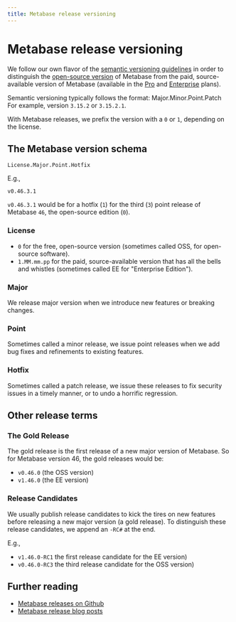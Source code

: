 ```yaml
---
title: Metabase release versioning
---
```


# Metabase release versioning

We follow our own flavor of the [semantic versioning guidelines](https://semver.org/) in order to distinguish the [open-source version](https://www.metabase.com/product/starter) of Metabase from the paid, source-available version of Metabase (available in the [Pro](https://www.metabase.com/product/pro) and [Enterprise](https://www.metabase.com/product/enterprise) plans).

Semantic versioning typically follows the format: Major.Minor.Point.Patch For example, version `3.15.2` or `3.15.2.1`.

With Metabase releases, we prefix the version with a `0` or `1`, depending on the license.

## The Metabase version schema

```
License.Major.Point.Hotfix
```

E.g.,

```
v0.46.3.1
```

`v0.46.3.1` would be for a hotfix (`1`) for the third (`3`) point release of Metabase `46`, the open-source edition (`0`).

### License

- `0` for the free, open-source version (sometimes called OSS, for open-source software).
- `1.MM.mm.pp` for the paid, source-available version that has all the bells and whistles (sometimes
  called EE for "Enterprise Edition").

### Major

We release major version when we introduce new features or breaking changes.

### Point

Sometimes called a minor release, we issue point releases when we add bug fixes and refinements to existing features.

### Hotfix

Sometimes called a patch release, we issue these releases to fix security issues in a timely manner, or to undo a horrific regression.

## Other release terms

### The Gold Release

The gold release is the first release of a new major version of Metabase. So for Metabase version 46, the gold releases would be:

- `v0.46.0` (the OSS version)
- `v1.46.0` (the EE version)

### Release Candidates

We usually publish release candidates to kick the tires on new features before releasing a new major version (a gold release). To distinguish these release candidates, we append an `-RC#` at the end.

E.g.,

- `v1.46.0-RC1` the first release candidate for the EE version)
- `v0.46.0-RC3` the third release candidate for the OSS version)

## Further reading

- [Metabase releases on Github](https://github.com/metabase/metabase/releases)
- [Metabase release blog posts](https://www.metabase.com/releases)
